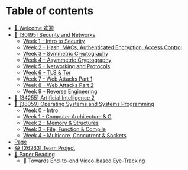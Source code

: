 # Table of contents

* [👋 Welcome 欢迎](README.md)
* [🔐 \[30195\] Security and Networks](30195-security-and-networks/README.md)
  * [Week 1 - Intro to Security](30195-security-and-networks/week-1-intro-to-security.md)
  * [Week 2 - Hash, MACs, Authenticated Encryption, Access Control](30195-security-and-networks/week-2-hash-macs-authenticated-encryption-access-control.md)
  * [Week 3 - Symmetric Cryptography](30195-security-and-networks/week-3-symmetric-cryptography.md)
  * [Week 4 - Asymmetric Cryptography](30195-security-and-networks/week-4-asymmetric-cryptography.md)
  * [Week 5 - Networking and Protocols](30195-security-and-networks/week-5-networking-and-protocols.md)
  * [Week 6 - TLS & Tor](30195-security-and-networks/week-6-tls-and-tor.md)
  * [Week 7 - Web Attacks Part 1](30195-security-and-networks/week-7-web-attacks-part-1.md)
  * [Week 8 - Web Attacks Part 2](30195-security-and-networks/week-8-web-attacks-part-2.md)
  * [Week 9 - Reverse Engineering](30195-security-and-networks/week-9-reverse-engineering.md)
* [🤖 \[34255\] Artificial Intelligence 2](34255-artificial-intelligence-2.md)
* [🐧 \[38059\] Operating Systems and Systems Programming](38059-operating-systems-and-systems-programming/README.md)
  * [Week 0 - Intro](38059-operating-systems-and-systems-programming/week-0-intro.md)
  * [Week 1 - Computer Architecture & C](38059-operating-systems-and-systems-programming/week-1-computer-architecture-and-c.md)
  * [Week 2 - Memory & Structures](38059-operating-systems-and-systems-programming/week-2-memory-and-structures.md)
  * [Week 3 - File, Function & Compile](38059-operating-systems-and-systems-programming/week-3-file-function-and-compile.md)
  * [Week 4 - Multicore, Concurrent & Sockets](38059-operating-systems-and-systems-programming/week-4-multicore-concurrent-and-sockets.md)
* [Page](page.md)
* [😂 \[26263\] Team Project](26263-team-project.md)
* [📜 Paper Reading](paper-reading/README.md)
  * [🔴 Towards End-to-end Video-based Eye-Tracking](paper-reading/towards-end-to-end-video-based-eye-tracking.md)
